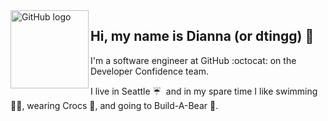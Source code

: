 <img align="left" src="https://media.giphy.com/media/du3J3cXyzhj75IOgvA/giphy.gif" alt="GitHub logo" height="125">

## Hi, my name is Dianna (or dtingg) 👋

I'm a software engineer at GitHub :octocat: on the Developer Confidence team.

I live in Seattle ☔ &nbsp;and in my spare time I like swimming 🏊‍♀️, wearing Crocs 🐊, and going to Build-A-Bear 🧸.

